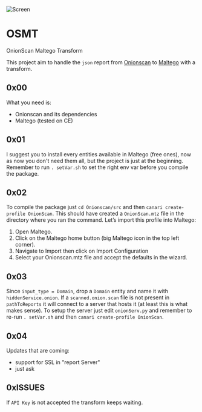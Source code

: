 ![Screen](https://i.imgur.com/ccqwEUv.png)

# OSMT
OnionScan Maltego Transform

This project aim to handle the `json` report from [Onionscan](https://github.com/s-rah/onionscan) to [Maltego](https://www.paterva.com/web7/buy/maltego-clients/maltego-ce.php) with a transform.

## 0x00
What you need is:
* Onionscan and its dependencies
* Maltego (tested on CE)

## 0x01
I suggest you to install every entities available in Maltego (free ones), now as now you don't need them all, but the project is just at the beginning. Remember to run `. setVar.sh` to set the right env var before you compile the package.

## 0x02
To compile the package just `cd Onionscan/src` and then `canari create-profile OnionScan`. This should have created a `OnionScan.mtz` file in the directory where you ran the command. Let’s import this profile into Maltego:

1. Open Maltego.
2. Click on the Maltego home button (big Maltego icon in the top left corner).
3. Navigate to Import then click on Import Configuration
4. Select your Onionscan.mtz file and accept the defaults in the wizard.

## 0x03
Since `input_type = Domain`, drop a `Domain` entity and name it with `hiddenService.onion`. If a `scanned.onion.scan` file is not present in `pathToReports` it will connect to a server that hosts it (at least this is what makes sense). To setup the server just edit `onionServ.py` and remember to re-run `. setVar.sh` and then `canari create-profile OnionScan`.

## 0x04
Updates that are coming:
- support for SSL in "report Server"
- just ask

## 0xISSUES
If `API Key` is not accepted the transform keeps waiting.
